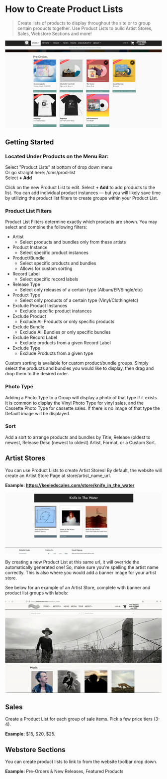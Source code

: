 # How to Create Product Lists
> Create lists of products to display throughout the site or to group certain products together. 
> Use Product Lists to build Artist Stores, Sales, Webstore Sections and more! 

![](/views/product_list_example.png)

## Getting Started 
### Located Under Products on the Menu Bar: <br />
Select "Product Lists" at bottom of drop down menu <br />
Or go straight here:  /cms/prod-list<br />
Select **+ Add** <br />

Click on the new Product List to edit. 
Select **+ Add** to add products to the list. You can add individual product instances &mdash; but you will likely save time by utilizing the product list filters to create groups within your Product List. 

### Product List Filters
Product List Filters determine exactly which products are shown. You may select and combine the following filters:

- Artist
    - Select products and bundles only from these artists
- Product Instance
    - Select specific product instances
- Product/Bundle
    - Select specific products and bundles
    -  Allows for custom sorting
- Record Label
    - Select specific record labels
- Release Type
    - Select only releases of a certain type (Album/EP/Single/etc)
- Product Type
    - Select only products of a certain type (Vinyl/Clothing/etc)
- Exclude Product Instances
    - Exclude specific product instances
- Exclude Product
    - Exclude All Products or only specific products
- Exclude Bundle
    - Exclude All Bundles or only specific bundles
- Exclude Record Label
    - Exclude products from a given Record Label
- Exclude Type
    - Exclude Products from a given type

Custom sorting is available for custom product/bundle groups. Simply select the products and bundles you would like to display, then drag and drop them to the desired order.

### Photo Type
Adding a Photo Type to a Group will display a photo of that type if it exists.  It is common to display the Vinyl Photo Type for vinyl sales, and the Cassette Photo Type for cassette sales.  If there is no image of that type the Default image will be displayed.

### Sort
Add a sort to arrange products and bundles by Title, Release (oldest to newest, Release Desc (newest to oldest) Artist, Format, or a Custom Sort.

## Artist Stores

You can use Product Lists to create Artist Stores! By default, the website will create an Artist Store Page at store/artist_name_url. 

**Example: https://keeledscales.com/store/knife_in_the_water**

![](/views/auto_artist_store.png)

By creating a new Product List at this same url, it will override the automatically generated one! So, make sure you're spelling the artist name correctly. This is also where you would add a banner image for your artist store. 

See below for an example of an Artist Store, complete with banner and product list groups with labels:

 ![](views/artist_store.gif)

## Sales
Create a Product List for each group of sale items. Pick a few price tiers (3-4). 

**Example:** $15, $20, $25. 

## Webstore Sections

You can create product lists to link to from the website toolbar drop down. 

**Example:** Pre-Orders & New Releases, Featured Products